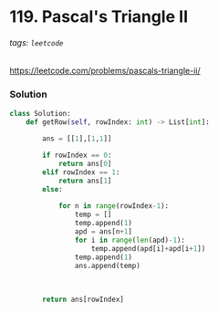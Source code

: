 # 119. Pascal's Triangle II
###### tags: `leetcode`

https://leetcode.com/problems/pascals-triangle-ii/
### Solution

```python
class Solution:
    def getRow(self, rowIndex: int) -> List[int]:
        
        ans = [[1],[1,1]]

        if rowIndex == 0:
            return ans[0]
        elif rowIndex == 1:
            return ans[1]
        else:
            
            for n in range(rowIndex-1):
                temp = []
                temp.append(1)
                apd = ans[n+1]
                for i in range(len(apd)-1):
                    temp.append(apd[i]+apd[i+1])
                temp.append(1) 
                ans.append(temp)
           
           
        
        return ans[rowIndex] 
```